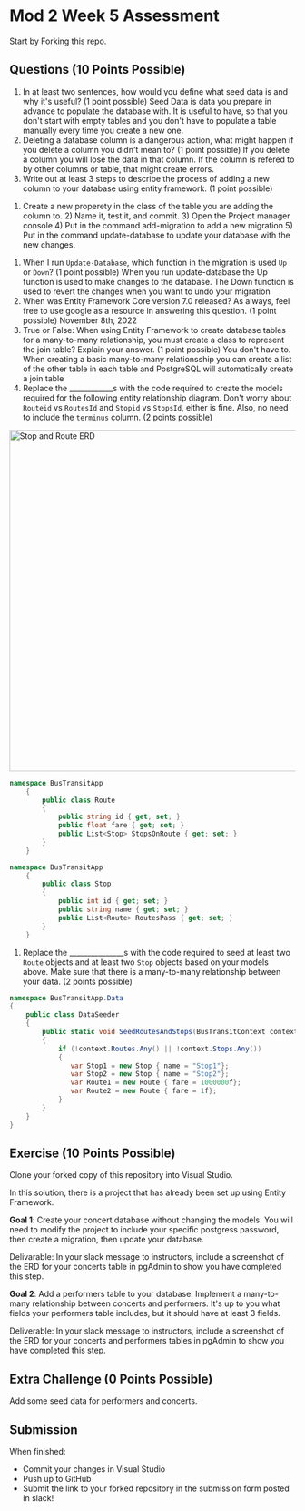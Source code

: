# Mod 2 Week 5 Assessment

Start by Forking this repo.

## Questions (10 Points Possible)

1. In at least two sentences, how would you define what seed data is and why it's useful? (1 point possible)
Seed Data is data you prepare in advance to populate the database with. It is useful to have, so that you don't start with empty tables and you don't have to populate a table manually every time you create a new one.
1. Deleting a database column is a dangerous action, what might happen if you delete a column you didn't mean to? (1 point possible)
If you delete a column you will lose the data in that column. If the column is refered to by other columns or table, that might create errors. 
1. Write out at least 3 steps to describe the process of adding a new column to your database using entity framework. (1 point possible)
1) Create a new properety in the class of the table you are adding the column to. 2) Name it, test it, and commit. 3) Open the Project manager console 4) Put in the command add-migration to add a new migration 5) Put in the command update-database to update your database with the new changes.
1. When I run `Update-Database`, which function in the migration is used `Up` or `Down`? (1 point possible)
When you run update-database the Up function is used to make changes to the database. The Down function is used to revert the changes when you want to undo your migration
1. When was Entity Framework Core version 7.0 released? As always, feel free to use google as a resource in answering this question. (1 point possible)
November 8th, 2022
1. True or False: When using Entity Framework to create database tables for a many-to-many relationship, you must create a class to represent the join table? Explain your answer. (1 point possible)
You don't have to. When creating a basic many-to-many relationsship you can create a list of the other table in each table and PostgreSQL will automatically create a join table
1. Replace the ____________s with the code required to create the models required for the following entity relationship diagram. Don't worry about `Routeid` vs `RoutesId` and `Stopid` vs `StopsId`, either is fine. Also, no need to include the `terminus` column. (2 points possible)

<img width="600" alt="Stop and Route ERD" src="https://user-images.githubusercontent.com/11747682/228308854-d2328b8c-32d2-4eb9-aa0d-8a2b3d4c6bfa.png">

```C#
namespace BusTransitApp
    {
        public class Route
        {
            public string id { get; set; }
            public float fare { get; set; }
            public List<Stop> StopsOnRoute { get; set; }
        }
    }

namespace BusTransitApp
    {
        public class Stop
        {
            public int id { get; set; }
            public string name { get; set; }
            public List<Route> RoutesPass { get; set; }
        }
    }
```


1. Replace the _______________s with the code required to seed at least two `Route` objects and at least two `Stop` objects based on your models above. Make sure that there is a many-to-many relationship between your data. (2 points possible)

```C#
namespace BusTransitApp.Data
{
    public class DataSeeder
    {
        public static void SeedRoutesAndStops(BusTransitContext context)
        {
            if (!context.Routes.Any() || !context.Stops.Any())
            {
               var Stop1 = new Stop { name = "Stop1"};
               var Stop2 = new Stop { name = "Stop2"};
               var Route1 = new Route { fare = 1000000f};
               var Route2 = new Route { fare = 1f};
            }
        }
    }
}
```
## Exercise (10 Points Possible)

Clone your forked copy of this repository into Visual Studio.  

In this solution, there is a project that has already been set up using Entity Framework.

**Goal 1**: Create your concert database without changing the models. You will need to modify the project to include your specific postgress password, then create a migration, then update your database.

Delivarable: In your slack message to instructors, include a screenshot of the ERD for your concerts table in pgAdmin to show you have completed this step.

**Goal 2**: Add a performers table to your database. Implement a many-to-many relationship between concerts and performers. It's up to you what fields your performers table includes, but it should have at least 3 fields.

Deliverable: In your slack message to instructors, include a screenshot of the ERD for your concerts and performers tables in pgAdmin to show you have completed this step.

## Extra Challenge (0 Points Possible)

Add some seed data for performers and concerts.

## Submission

When finished:
* Commit your changes in Visual Studio
* Push up to GitHub
* Submit the link to your forked repository in the submission form posted in slack!
